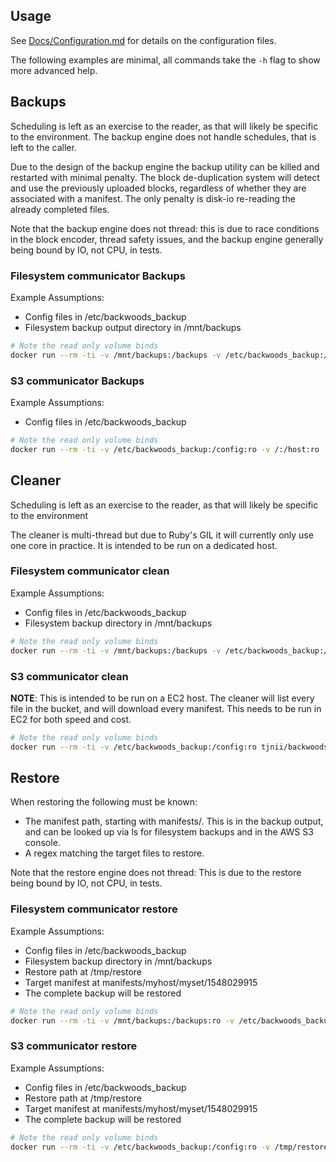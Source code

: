 Usage
-----

See [Docs/Configuration.md](Docs/Configuration.md) for details on the configuration files.

The following examples are minimal, all commands take the ```-h``` flag to show more advanced help.

Backups
-------

Scheduling is left as an exercise to the reader, as that will likely be specific to the environment.
The backup engine does not handle schedules, that is left to the caller.

Due to the design of the backup engine the backup utility can be killed and restarted with minimal penalty.
The block de-duplication system will detect and use the previously uploaded blocks, regardless of whether they are associated with a manifest.
The only penalty is disk-io re-reading the already completed files.

Note that the backup engine does not thread: this is due to race conditions in the block encoder, thread safety issues, and the backup engine generally being bound by IO, not CPU, in tests.

### Filesystem communicator Backups

Example Assumptions:
- Config files in /etc/backwoods_backup
- Filesystem backup output directory in /mnt/backups

```bash
# Note the read only volume binds
docker run --rm -ti -v /mnt/backups:/backups -v /etc/backwoods_backup:/config:ro -v /:/host:ro --tmpfs /ramdisk tjnii/backwoods-backup:latest backup -f /config/backup_config.yml
```

### S3 communicator Backups

Example Assumptions:
- Config files in /etc/backwoods_backup

```bash
# Note the read only volume binds
docker run --rm -ti -v /etc/backwoods_backup:/config:ro -v /:/host:ro --tmpfs /ramdisk tjnii/backwoods-backup:latest backup -f /config/backup_config.yml
```

Cleaner
-------

Scheduling is left as an exercise to the reader, as that will likely be specific to the environment

The cleaner is multi-thread but due to Ruby's GIL it will currently only use one core in practice.
It is intended to be run on a dedicated host.

### Filesystem communicator clean

Example Assumptions:
- Config files in /etc/backwoods_backup
- Filesystem backup directory in /mnt/backups

```bash
# Note the read only volume binds
docker run --rm -ti -v /mnt/backups:/backups -v /etc/backwoods_backup:/config:ro tjnii/backwoods-backup:latest clean -f /config/cleaner_config.yml
```

### S3 communicator clean

**NOTE**: This is intended to be run on a EC2 host.
The cleaner will list every file in the bucket, and will download every manifest.
This needs to be run in EC2 for both speed and cost.

```bash
# Note the read only volume binds
docker run --rm -ti -v /etc/backwoods_backup:/config:ro tjnii/backwoods-backup:latest clean -f /config/cleaner_config.yml
```

Restore
-------

When restoring the following must be known:

- The manifest path, starting with manifests/.  This is in the backup output, and can be looked up via ls for filesystem backups and in the AWS S3 console.
- A regex matching the target files to restore.

Note that the restore engine does not thread: This is due to the restore being bound by IO, not CPU, in tests.

### Filesystem communicator restore

Example Assumptions:
- Config files in /etc/backwoods_backup
- Filesystem backup directory in /mnt/backups
- Restore path at /tmp/restore
- Target manifest at manifests/myhost/myset/1548029915
- The complete backup will be restored

```bash
# Note the read only volume binds
docker run --rm -ti -v /mnt/backups:/backups:ro -v /etc/backwoods_backup:/config:ro -v /tmp/restore:/restore tjnii/backwoods-backup:latest -f /config/restore_config.yml -t '.*' -o /restore -m manifests/myhost/myset/1548029915
```

### S3 communicator restore

Example Assumptions:
- Config files in /etc/backwoods_backup
- Restore path at /tmp/restore
- Target manifest at manifests/myhost/myset/1548029915
- The complete backup will be restored

```bash
# Note the read only volume binds
docker run --rm -ti -v /etc/backwoods_backup:/config:ro -v /tmp/restore:/restore tjnii/backwoods-backup:latest -f /config/restore_config.yml -t '.*' -o /restore -m manifests/myhost/myset/1548029915
```
